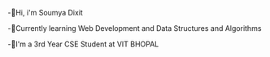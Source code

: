 -👋Hi, i'm Soumya Dixit 

-🌱Currently learning Web Development and Data Structures and Algorithms

-🔭I'm a 3rd Year CSE Student at VIT BHOPAL

